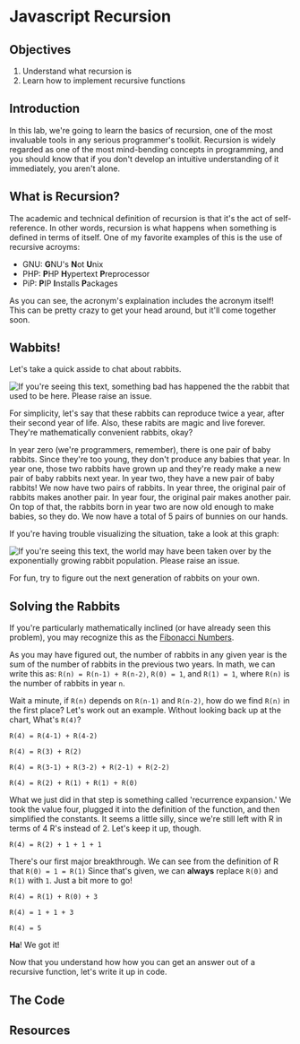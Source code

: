 # Javascript Recursion

## Objectives

1. Understand what recursion is
2. Learn how to implement recursive functions

## Introduction

In this lab, we're going to learn the basics of recursion, one of the most invaluable tools
in any serious programmer's toolkit. Recursion is widely regarded as one of the
most mind-bending concepts in programming, and you should know that if you don't develop an
intuitive understanding of it immediately, you aren't alone.

## What is Recursion?
The academic and technical definition of recursion is that it's the act of self-reference.
In other words, recursion is what happens when something is defined in terms of itself.
One of my favorite examples of this is the use of recursive acroyms:
 * GNU: **G**NU's **N**ot **U**nix
 * PHP: **P**HP **H**ypertext **P**reprocessor
 * PiP: **P**IP **I**nstalls **P**ackages

As you can see, the acronym's explaination includes the acronym itself! This can be pretty
crazy to get your head around, but it'll come together soon.

## Wabbits!
Let's take a quick asside to chat about rabbits.

![If you're seeing this text, something bad has happened the the rabbit that used to be here. Please raise an issue.](http://i.giphy.com/4qlNG3rt5BC6I.gif)

For simplicity, let's say that these rabbits can reproduce twice a year, after their second
year of life. Also, these rabits are magic and live forever. They're mathematically
convenient rabbits, okay?

In year zero (we're programmers, remember), there is one pair of
baby rabbits. Since they're too young, they don't produce any babies that year. In year one,
those two rabbits have grown up and they're ready make a new pair of baby rabbits next year.
In year two, they have a new pair of baby rabbits! We now have two pairs of rabbits. In year
three, the original pair of rabbits makes another pair. In year four, the original pair makes
another pair. On top of that, the rabbits born in year two are now old enough to make babies,
so they do. We now have a total of 5 pairs of bunnies on our hands.

If you're having trouble visualizing the situation, take a look at this graph:

![If you're seeing this text, the world may have been taken over by the exponentially growing rabbit population. Please raise an issue.](http://www.maths.surrey.ac.uk/hosted-sites/R.Knott/Fibonacci/fibrab.gif)

For fun, try to figure out the next generation of rabbits on your own.

## Solving the Rabbits
If you're particularly mathematically inclined (or have already seen this problem), you may
recognize this as the [Fibonacci Numbers](http://oeis.org/A000045).

As you may have figured out, the number of rabbits in any given year is the sum of the number
of rabbits in the previous two years. In math, we can write this as: `R(n) = R(n-1) + R(n-2)`,
`R(0) = 1`, and `R(1) = 1`, where `R(n)` is the number of rabbits in year `n`.

Wait a minute, if `R(n)` depends on `R(n-1)` and `R(n-2)`, how do we find `R(n)` in the first
place? Let's work out an example. Without looking back up at the chart, What's `R(4)`?

```
R(4) = R(4-1) + R(4-2)

R(4) = R(3) + R(2)

R(4) = R(3-1) + R(3-2) + R(2-1) + R(2-2)

R(4) = R(2) + R(1) + R(1) + R(0)

```

What we just did in that step is something called 'recurrence expansion.' We took the value
four, plugged it into the definition of the function, and then simplified the constants.
It seems a little silly, since we're still left with R in terms of 4 R's instead of 2.
Let's keep it up, though.

```
R(4) = R(2) + 1 + 1 + 1

```

There's our first major breakthrough. We can see from the definition of R that `R(0) = 1 = R(1)`
Since that's given, we can **always** replace `R(0)` and `R(1)` with `1`. Just a bit more to go!

```
R(4) = R(1) + R(0) + 3                          

R(4) = 1 + 1 + 3

R(4) = 5
```

**Ha**! We got it!

Now that you understand how how you can get an answer out of a recursive function, let's
write it up in code.

## The Code



## Resources

